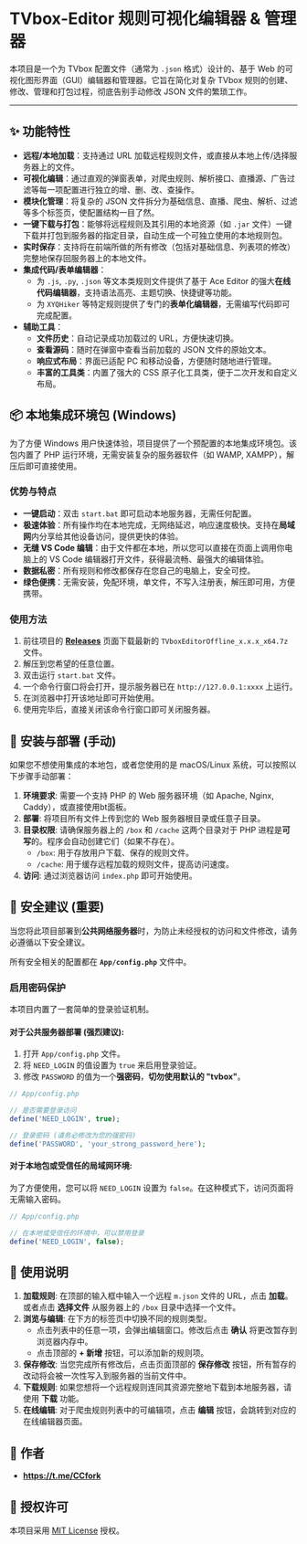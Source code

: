 # TVbox-Editor 规则可视化编辑器 & 管理器

本项目是一个为 TVbox 配置文件（通常为 `.json` 格式）设计的、基于 Web 的可视化图形界面（GUI）编辑器和管理器。它旨在简化对复杂 TVbox 规则的创建、修改、管理和打包过程，彻底告别手动修改 JSON 文件的繁琐工作。

---

## ✨ 功能特性

* **远程/本地加载**：支持通过 URL 加载远程规则文件，或直接从本地上传/选择服务器上的文件。
* **可视化编辑**：通过直观的弹窗表单，对爬虫规则、解析接口、直播源、广告过滤等每一项配置进行独立的增、删、改、查操作。
* **模块化管理**：将复杂的 JSON 文件拆分为基础信息、直播、爬虫、解析、过滤等多个标签页，使配置结构一目了然。
* **一键下载与打包**：能够将远程规则及其引用的本地资源（如 `.jar` 文件）一键下载并打包到服务器的指定目录，自动生成一个可独立使用的本地规则包。
* **实时保存**：支持将在前端所做的所有修改（包括对基础信息、列表项的修改）完整地保存回服务器上的本地文件。
* **集成代码/表单编辑器**：
    * 为 `.js`, `.py`, `.json` 等文本类规则文件提供了基于 Ace Editor 的强大**在线代码编辑器**，支持语法高亮、主题切换、快捷键等功能。
    * 为 `XYQHiker` 等特定规则提供了专门的**表单化编辑器**，无需编写代码即可完成配置。
* **辅助工具**：
    * **文件历史**：自动记录成功加载过的 URL，方便快速切换。
    * **查看源码**：随时在弹窗中查看当前加载的 JSON 文件的原始文本。
    * **响应式布局**：界面已适配 PC 和移动设备，方便随时随地进行管理。
    * **丰富的工具类**：内置了强大的 CSS 原子化工具类，便于二次开发和自定义布局。

## 📦 本地集成环境包 (Windows)

为了方便 Windows 用户快速体验，项目提供了一个预配置的本地集成环境包。该包内置了 PHP 运行环境，无需安装复杂的服务器软件（如 WAMP, XAMPP），解压后即可直接使用。

### 优势与特点

* **一键启动**：双击 `start.bat` 即可启动本地服务器，无需任何配置。
* **极速体验**：所有操作均在本地完成，无网络延迟，响应速度极快。支持在**局域网**内分享给其他设备访问，提供更快的体验。
* **无缝 VS Code 编辑**：由于文件都在本地，所以您可以直接在页面上调用你电脑上的 VS Code 编辑器打开文件，获得最流畅、最强大的编辑体验。
* **数据私密**：所有规则和修改都保存在您自己的电脑上，安全可控。
* **绿色便携**：无需安装，免配环境，单文件，不写入注册表，解压即可用，方便携带。

### 使用方法

1.  前往项目的 **[Releases](https://github.com/xMydev/TVboxEditor/releases)** 页面下载最新的 `TVboxEditorOffline_x.x.x_x64.7z` 文件。
2.  解压到您希望的任意位置。
3.  双击运行 `start.bat` 文件。
4.  一个命令行窗口将会打开，提示服务器已在 `http://127.0.0.1:xxxx` 上运行。
5.  在浏览器中打开该地址即可开始使用。
6.  使用完毕后，直接关闭该命令行窗口即可关闭服务器。

## 🔧 安装与部署 (手动)

如果您不想使用集成的本地包，或者您使用的是 macOS/Linux 系统，可以按照以下步骤手动部署：

1.  **环境要求**: 需要一个支持 PHP 的 Web 服务器环境（如 Apache, Nginx, Caddy），或直接使用bt面板。
2.  **部署**: 将项目所有文件上传到您的 Web 服务器根目录或任意子目录。
3.  **目录权限**: 请确保服务器上的 `/box` 和 `/cache` 这两个目录对于 PHP 进程是**可写**的。程序会自动创建它们（如果不存在）。
    * `/box`: 用于存放用户下载、保存的规则文件。
    * `/cache`: 用于缓存远程加载的规则文件，提高访问速度。
4.  **访问**: 通过浏览器访问 `index.php` 即可开始使用。

## 🔐 安全建议 (重要)

当您将此项目部署到**公共网络服务器**时，为防止未经授权的访问和文件修改，请务必遵循以下安全建议。

所有安全相关的配置都在 **`App/config.php`** 文件中。

### 启用密码保护

本项目内置了一套简单的登录验证机制。

#### **对于公共服务器部署 (强烈建议):**

1.  打开 `App/config.php` 文件。
2.  将 `NEED_LOGIN` 的值设置为 `true` 来启用登录验证。
3.  修改 `PASSWORD` 的值为一个**强密码**，**切勿使用默认的 "tvbox"**。

```php
// App/config.php

// 是否需要登录访问
define('NEED_LOGIN', true);

// 登录密码 (请务必修改为您的强密码)
define('PASSWORD', 'your_strong_password_here');
```

#### **对于本地包或受信任的局域网环境:**

为了方便使用，您可以将 `NEED_LOGIN` 设置为 `false`。在这种模式下，访问页面将无需输入密码。

```php
// App/config.php

// 在本地或受信任的环境中，可以禁用登录
define('NEED_LOGIN', false);
```

## 📖 使用说明

1.  **加载规则**: 在顶部的输入框中输入一个远程 `m.json` 文件的 URL，点击 **加载**。或者点击 **选择文件** 从服务器上的 `/box` 目录中选择一个文件。
2.  **浏览与编辑**: 在下方的标签页中切换不同的规则类型。
    * 点击列表中的任意一项，会弹出编辑窗口。修改后点击 **确认** 将更改暂存到浏览器内存中。
    * 点击顶部的 **+ 新增** 按钮，可以添加新的规则项。
3.  **保存修改**: 当您完成所有修改后，点击页面顶部的 **保存修改** 按钮，所有暂存的改动将会被一次性写入到服务器的当前文件中。
4.  **下载规则**: 如果您想将一个远程规则连同其资源完整地下载到本地服务器，请使用 **下载** 功能。
5.  **在线编辑**: 对于爬虫规则列表中的可编辑项，点击 **编辑** 按钮，会跳转到对应的在线编辑器页面。

## 👤 作者

* **https://t.me/CCfork**

## 📄 授权许可

本项目采用 [MIT License](https://opensource.org/licenses/MIT) 授权。
